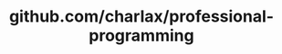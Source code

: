 ---
layout: post
title: github.com/charlax/professional-programming
categories: link
tags: [انگلیسی, گیت‌هاب, برنامه‌نویسی]
---